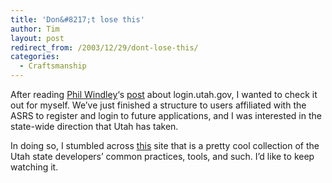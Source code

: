 ```yaml
---
title: 'Don&#8217;t lose this'
author: Tim
layout: post
redirect_from: /2003/12/29/dont-lose-this/
categories:
  - Craftsmanship
---
```

After reading [Phil Windley][1]&#8216;s [post][2] about login.utah.gov, I wanted to check it out for myself. We&#8217;ve just finished a structure to users affiliated with the ASRS to register and login to future applications, and I was interested in the state-wide direction that Utah has taken.

In doing so, I stumbled across [this][3] site that is a pretty cool collection of the Utah state developers&#8217; common practices, tools, and such. I&#8217;d like to keep watching it.

 [1]: http://www.windley.com/
 [2]: http://www.windley.com/2003/12/24.html#a964
 [3]: http://edg.utah.gov/

